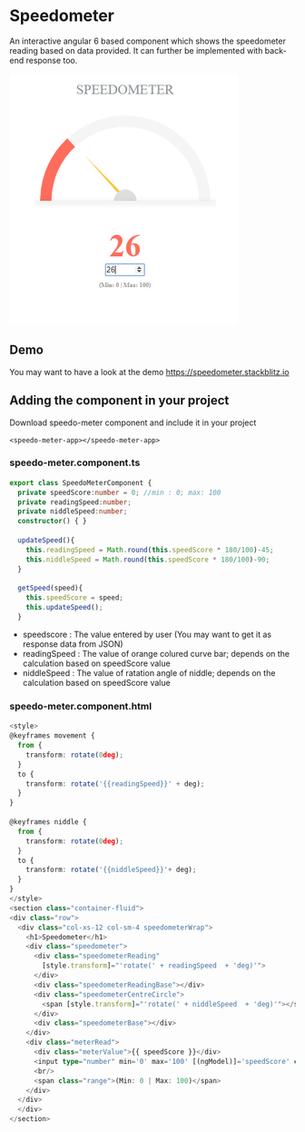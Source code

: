 # Speedometer
 An interactive angular 6 based component which shows the speedometer reading based on data provided. It can further be implemented with back-end response too.
  
![alt text](img/speedometer.PNG)

## Demo
You may want to have a look at the demo https://speedometer.stackblitz.io

## Adding the component in your project
Download speedo-meter component and include it in your project
```
<speedo-meter-app></speedo-meter-app>
```

### speedo-meter.component.ts
```typescript
export class SpeedoMeterComponent {
  private speedScore:number = 0; //min : 0; max: 100
  private readingSpeed:number;
  private niddleSpeed:number;
  constructor() { }

  updateSpeed(){
    this.readingSpeed = Math.round(this.speedScore * 180/100)-45;
    this.niddleSpeed = Math.round(this.speedScore * 180/100)-90;
  }

  getSpeed(speed){
    this.speedScore = speed;
    this.updateSpeed();
  }
  ```
  * speedscore        :   The value entered by user (You may want to get it as response data from JSON)
  * readingSpeed      :   The value of orange colured curve bar; depends on the calculation based on speedScore value
  * niddleSpeed       :   The value of ratation angle of niddle; depends on the calculation based on speedScore value
  
  ### speedo-meter.component.html
  ``` typescript
  <style>
@keyframes movement {
    from {
      transform: rotate(0deg);
    }
    to {
      transform: rotate('{{readingSpeed}}' + deg);
    }
  }

  @keyframes niddle {
    from {
      transform: rotate(0deg);
    }
    to {
      transform: rotate('{{niddleSpeed}}'+ deg);
    }
  }
</style>
<section class="container-fluid">
  <div class="row">
    <div class="col-xs-12 col-sm-4 speedometerWrap">
      <h1>Speedometer</h1>
      <div class="speedometer">
        <div class="speedometerReading" 
          [style.transform]="'rotate(' + readingSpeed  + 'deg)'">
        </div>
        <div class="speedometerReadingBase"></div>
        <div class="speedometerCentreCircle">
          <span [style.transform]="'rotate(' + niddleSpeed  + 'deg)'"></span>
        </div> 
        <div class="speedometerBase"></div>   
      </div>
      <div class="meterRead">
        <div class="meterValue">{{ speedScore }}</div>
        <input type="number" min='0' max='100' [(ngModel)]='speedScore' class="form-control" (keyup)="getSpeed(speedScore)" (click)="getSpeed(speedScore)">
        <br/>
        <span class="range">(Min: 0 | Max: 100)</span>
      </div>
    </div>
    </div>
</section>

  ```

